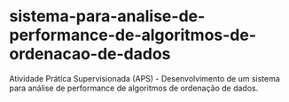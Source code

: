 # sistema-para-analise-de-performance-de-algoritmos-de-ordenacao-de-dados
Atividade Prática Supervisionada (APS) - Desenvolvimento de um sistema para análise de performance de algoritmos de ordenação de dados.
